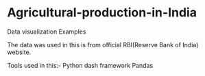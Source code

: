 # Agricultural-production-in-India

Data visualization Examples

The data was used in this is from official RBI(Reserve Bank of India) website.

Tools used in this:-
    Python
    dash framework
    Pandas

